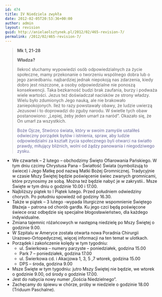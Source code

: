 ```yaml
---
id: 474
title: IV Niedziela zwykła
date: 2012-02-05T20:53:36+00:00
author: admin
layout: revision
guid: http://anielaolsztynek.pl/2012/02/465-revision-7/
permalink: /2012/02/465-revision-7/
---
```

> **Mk 1, 21-28**
> 
> **Władza?**
> 
> Ilekroć słuchamy wypowiedzi osób odpowiedzialnych za życie społeczne, mamy przekonanie o tworzeniu wspólnego dobra lub o jego zaniedbaniu. najbardziej jednak niepokoją nas zdarzenia, kiedy dobro jest niszczone, a osoby odpowiedzialne nie ponoszą konsekwencji. Taka bezkarność budzi brak zaufania, burzy i podważa wiele wartości. Jezus też doświadczał nacisków ze strony władzy. Wielu było zdumionych Jego nauką, ale nie brakowało zaniepokojonych. Ileż to razy powstawały obawy, że ludzie uwierzą Jezusowi i to doprowadzi do zguby narodu. W świetle tych obaw postanowiono: &#8222;Lepiej, żeby jeden umarł za naród&#8221;. Okazało się, że On umarł za wszystkich.
> 
> <span style="color: #666699;">Boże Ojcze, Stwórco świata, który w swoim zamyśle ustaliłeś odwieczny porządek bytów i istnienia, spraw, aby ludzie odpowiedzialni za kształt życia społecznego byli otwarci na światło prawdy, miłujący bliźnich, wolni od żądzy panowania i niegodziwego zysku.</span>

  * We czwartek &#8211; 2 lutego &#8211; obchodzimy Święto Ofiarowania Pańskiego. W tym dniu czcimy Chrystusa Pana &#8211; Światłość Świata (symbolizują to świece) i Jego Matkę pod nazwą Matki Bożej Gromnicznej. Tradycyjnie w czasie Mszy Świętej będzie poświęcenie świec zwanych gromnicami, które przynosimy ze sobą. Można też będzie nabyć je w zakrystii.. Msze Święte w tym dniu o godzinie 10.00 i 17.00.
  * Najbliższy piątek to I Piątek lutego. Przed południem odwiedziny chorych. Po południu spowiedź od godziny 16.30.
  * Także w piątek &#8211; 3 lutego -wypada liturgiczne wspomnienie Świętego Błażeja &#8211; patrona od chorób gardła. Ku jego czci będą poświęcone świece oraz odbędzie się specjalne błogosławieństwo, dla każdego indywidualne.
  * Zmiana tajemnic różańcowych w następną niedzielę po Mszy Świętej o godzinie 9.00.
  * W Szpitalu w Ameryce została otwarta nowa Poradnia Chirurgii Urazowo-Ortopedycznej, więcej informacji na ten temat w ulotkach.
  * Porządek i zakończenie kolędy w tym tygodniu: 
      * ul. Świerkowa &#8211; numery parzyste &#8211; poniedziałek, godzina 15.00
      * Park 7 &#8211; poniedziałek, godzina 17.00
      * ul. Świerkowa cd. i Akacjowa 1, 3, 5 ,7 wtorek, godzina 15.00
      * DPS &#8211; środa, godzina 9.00
  * Msze Święte w tym tygodniu: jutro Mszy Świętej nie będzie, we wtorek o godzinie 9.00, od środy o godzinie 17.00.
  * Jest do nabycia nowy numer &#8222;Gościa Niedzielnego&#8221;.
  * Zachęcamy do śpiewu w chórze, próby w niedziele o godzinie 18.00 (Triduum Paschalne).

<span style="font-size: small;"><span style="line-height: 24px;"><br /> </span></span>

 <span style="color: #666699;"></span>